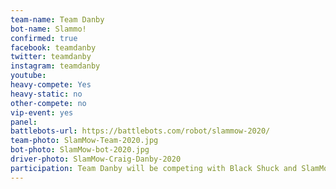 ```yaml
---
team-name: Team Danby
bot-name: Slammo!
confirmed: true
facebook: teamdanby
twitter: teamdanby
instagram: teamdanby
youtube:
heavy-compete: Yes
heavy-static: no
other-compete: no
vip-event: yes
panel:
battlebots-url: https://battlebots.com/robot/slammow-2020/
team-photo: SlamMow-Team-2020.jpg
bot-photo: SlamMow-bot-2020.jpg
driver-photo: SlamMow-Craig-Danby-2020
participation: Team Danby will be competing with Black Shuck and SlamMow! in the Robot Ruckus heavyweight arena! SlamMow will be on display and the team will be available for meet and greet at the Ruckus VIP Fundraiser!
---
```

